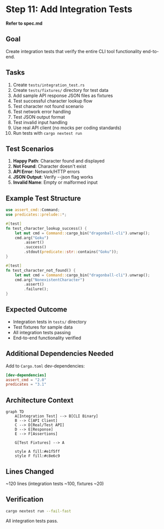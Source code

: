 # Step 11: Add Integration Tests

**Refer to spec.md**

## Goal
Create integration tests that verify the entire CLI tool functionality end-to-end.

## Tasks
1. Create `tests/integration_test.rs`
2. Create `tests/fixtures/` directory for test data
3. Add sample API response JSON files as fixtures
4. Test successful character lookup flow
5. Test character not found scenario
6. Test network error handling
7. Test JSON output format
8. Test invalid input handling
9. Use real API client (no mocks per coding standards)
10. Run tests with `cargo nextest run`

## Test Scenarios
1. **Happy Path**: Character found and displayed
2. **Not Found**: Character doesn't exist
3. **API Error**: Network/HTTP errors
4. **JSON Output**: Verify --json flag works
5. **Invalid Name**: Empty or malformed input

## Example Test Structure
```rust
use assert_cmd::Command;
use predicates::prelude::*;

#[test]
fn test_character_lookup_success() {
    let mut cmd = Command::cargo_bin("dragonball-cli").unwrap();
    cmd.arg("Goku")
        .assert()
        .success()
        .stdout(predicate::str::contains("Goku"));
}

#[test]
fn test_character_not_found() {
    let mut cmd = Command::cargo_bin("dragonball-cli").unwrap();
    cmd.arg("NonexistentCharacter")
        .assert()
        .failure();
}
```

## Expected Outcome
- Integration tests in `tests/` directory
- Test fixtures for sample data
- All integration tests passing
- End-to-end functionality verified

## Additional Dependencies Needed
Add to `Cargo.toml` dev-dependencies:
```toml
[dev-dependencies]
assert_cmd = "2.0"
predicates = "3.1"
```

## Architecture Context
```mermaid
graph TD
    A[Integration Test] --> B[CLI Binary]
    B --> C[API Client]
    C --> D[Real/Test API]
    D --> E[Response]
    E --> F[Assertions]

    G[Test Fixtures] --> A

    style A fill:#e1f5ff
    style F fill:#c8e6c9
```

## Lines Changed
~120 lines (integration tests ~100, fixtures ~20)

## Verification
```bash
cargo nextest run --fail-fast
```
All integration tests pass.
